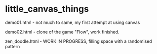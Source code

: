 # little_canvas_things

demo01.html - not much to same, my first attempt at using canvas

demo02.html - clone of the game "Flow", work finished.

zen_doodle.html - WORK IN PROGRESS, filling space with a randomised pattern
